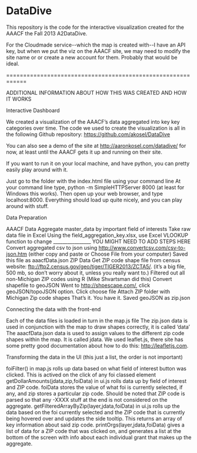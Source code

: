 DataDive
========
This repository is the code for the interactive visualization created for the AAACF the Fall 2013 A2DataDive.

For the Cloudmade service--which the map is created with--I have an API key, but when we put the viz on the AAACF site, we may need to modify the site name or
or create a new account for them. Probably that would be ideal.

============================================================

ADDITIONAL INFORMATION ABOUT HOW THIS WAS CREATED AND HOW IT WORKS

Interactive Dashboard

We created a visualization of the AAACF’s data aggregated into key key categories over time. The code we used to create the visualization is all in the following Github repository: https://github.com/akosel/DataDive

You can also see a demo of the site at http://aaronkosel.com/datadive/ for now, at least until the AAACF gets it up and running on their site. 

If you want to run it on your local machine, and have python, you can pretty easily play around with it. 

Just go to the folder with the index.html file using your command line
At your command line type, python -m SimpleHTTPServer 8000 (at least for Windows this works). 
Then open up your web browser, and type localhost:8000. Everything should load up quite nicely, and you can play around with stuff. 

Data Preparation

AAACF Data
Aggregate master_data by important field of interests 
Take raw data file in Excel
Using the field_aggregation_key.xlsx, use Excel VLOOKUP function to change ________________
YOU MIGHT NEED TO ADD STEPS HERE
Convert aggregated csv to json using http://www.convertcsv.com/csv-to-json.htm (either copy and paste or Choose File from your computer)
Saved this file as aaacfData.json
ZIP Data
Get ZIP code shape file from census website: ftp://ftp2.census.gov/geo/tiger/TIGER2013/ZCTA5/. (it’s a big file, 500 mb, so don’t worry about it, unless you really want to.)
Filtered out all non-Michigan ZIP codes using R (Mike Shvartsman did this)
Convert shapefile to geoJSON
Went to http://shpescape.com/, click geoJSON/topoJSON option. 
Click choose file
Attach ZIP folder with Michigan Zip code shapes
That’s it. You have it.
Saved geoJSON as zip.json

Connecting the data with the front-end

Each of the data files is loaded in turn in the map.js file
The zip.json data is used in conjunction with the map to draw shapes correctly, it is called ‘data’
The aaacfData.json data is used to assign values to the different zip code shapes within the map. It is called jdata. We used leaflet.js, there site has some pretty good documentation about how to do this: http://leafletjs.com.

Transforming the data in the UI (this just a list, the order is not important)

foiFilter() in map.js rolls up data based on what field of interest button was clicked. This is actived on the click of any foi classed element
getDollarAmounts(jdata,zip,foiData) in ui.js rolls data up by field of interest and ZIP code. foiData stores the value of what foi is currently selected, if any, and zip stores a particular zip code. Should be noted that ZIP code is parsed so that any -XXXX stuff at the end is not considered on the aggregate.
getFilteredArrayByZip(layer,jdata,foiData) in ui.js rolls up the data based on the foi currently selected and the ZIP code that is currently being hovered over and updates the side tooltip. This returns an array of key information about said zip code. 
printOrgs(layer,jdata,foiData) gives a list of data for a ZIP code that was clicked on, and generates a list at the bottom of the screen with info about each individual grant that makes up the aggregate.


